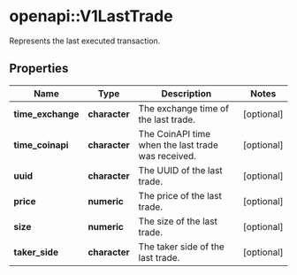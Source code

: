 # openapi::V1LastTrade

Represents the last executed transaction.

## Properties
Name | Type | Description | Notes
------------ | ------------- | ------------- | -------------
**time_exchange** | **character** | The exchange time of the last trade. | [optional] 
**time_coinapi** | **character** | The CoinAPI time when the last trade was received. | [optional] 
**uuid** | **character** | The UUID of the last trade. | [optional] 
**price** | **numeric** | The price of the last trade. | [optional] 
**size** | **numeric** | The size of the last trade. | [optional] 
**taker_side** | **character** | The taker side of the last trade. | [optional] 


